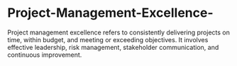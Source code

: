 # Project-Management-Excellence-
Project management excellence refers to consistently delivering projects on time, within budget, and meeting or exceeding objectives. It involves effective leadership, risk management, stakeholder communication, and continuous improvement.
